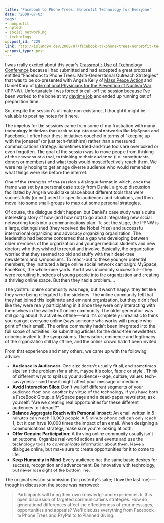 ```yaml
---
title: 'Facebook to Phone Trees: Nonprofit Technology for Everyone'
date: '2008-07-02'
tags:
- nonprofit
- nptech
- social networking
- technology
wp:post_id: '229'
link: http://island94.dev/2008/07/facebook-to-phone-trees-nonprofit-technology-for-everyone/
wp:post_type: post
---
```


I was really excited about this year's <a href="http://www.organizerscollaborative.org/08submit">Grassroot's Use of Technology Conference</a> because I had submitted and had accepted a great proposal entitled "Facebook to Phone Trees: Multi-Generational Outreach Strategies" that was to be co-presented with Angela Kelly of <a href="http://www.masspeaceaction.org">Mass Peace Action</a> and Daniel Karp of <a href="http://www.ippnw.org/">International Physicians for the Prevention of Nuclear War</a> (IPPNW).  Unfortunately I was forced to call-off the session because I've been worked to the bone at my <a title="CTC VISTA Project" href="http://ctcvista.org">daytime job</a> and ended up running out of preparation time.

So, despite the session's ultimate non-existance, I thought it might be valuable to post my notes for it here.

The impetus for the sessions came from some of my frustration with many technology initiatives that seek to tap into social networks like MySpace and Facebook.  I often hear these initiatives couched in terms of "keeping up with the joneses" (or just tech-fetishism) rather than a measured communications strategy. Sometimes tried-and-true tools are overlooked or even forgotten.  The goal of the session was to move people from thinking of the newness of a tool, to thinking of their audience (i.e. constitutents, donors or members) and what tools would most effectively reach them.  We were really hoping to get an age diverse audience who would remember what things were like before the internet.

One of the strengths of the session a dialogue format in which, once the frame was set by a personal case study from Daniel, a group discussion facilitated by Angela would take place about different tools that were successfully (or not) used for specific audiences and situations, and then move into some small-groups to map out some personal strategies.

Of course, the dialogue didn't happen, but Daniel's case study was a quite interesting story of how (and how not) to go about integrating new social networking tools into a communications plan.  To set the stage, the IPPNW is a large, distinguished (they received the Nobel Prize) and successful international organizing and advocacy organizing organization.  The leadership had become concerned that a gap was developing between older members of the organization and younger medical students and new doctors who they wished to recruit and involve.  Basically, the organization worried that they seemed too old and stuffy with their dead-tree newsletters and symposiums.  To reach-out to these younger potential members, they instituted a large online social network campaign: MySpace, FaceBook, the whole-nine yards.  And it was incredibly successful---they were recruiting hundreds of young people into the organization and creating a thriving online space.  But then they had a problem....

The youthful online community was huge, but it wasn't happy: they felt like they were being relegated to the sidelines.  The online community felt that they had joined this legitimate and eminent organization, but they didn't feel like they were really participating in it since they were only interacting with themselves in the walled-off online community.  The older generation was still going about its activities offline---and it's completely unrealistic to think you can get everyone online (says someone who works with people who print off their email).  The online community hadn't been integrated into the full scope of activities like submitting articles for the dead-tree newsletters or being invited to the symposiums. The wisdom, eminence and legitimacy of the organization still lay offline, and the online crowd hadn't been invited.

From that experience and many others, we came up with the following advice:
<ul>
	<li><strong>Audience is Audiences</strong>: One size doesn't usually fit all, and sometimes size isn't the problem (for a shirt, maybe it's color, fabric or style).  Think of different ways to split up your audience---age, culture, values, tech-savvyness---and how it might affect your message or medium.</li>
	<li><strong>Avoid Interaction Silos</strong>: Don't wall off different segments of your audience from one-another by virtue of the technology.  If you have both a FaceBook Group, a MySpace page and a dead-paper newsletter, ask yourself: "Are we creating real opportunities for these different audiences to interact?"</li>
	<li><strong>Balance Aggregate Reach with Personal Impact</strong>: An email written in 5 minutes can reach 10,000 people.  A 5 minute phone call can only reach 1, but it can have 10,000 times the impact of an email.  When designing a communications strategy, make sure you're looking at both.</li>
	<li><strong>Offer Genuine Participation</strong>: A thriving online community usually isn't an outcome.  Organize real-world actions and events and use the technology tools to <em>communicate</em> information about them. Have a dialogue online, but make sure to create opportunities for it to come to life.</li>
	<li><strong>Keep Humanity in Mind</strong>: Every audience has the same basic desires for success, recognition and advancement.  Be innovative with technology, but never lose sight of the bottom line.</li>
</ul>
The original session submission (for posterity's sake; I love the last line)---though in discussion the scope was narrowed:
<blockquote>Participants will bring their own knowledge and experiences to this open discussion of targeted communications strategies. How do generational differences affect the effectiveness of your messages, opportunities and appeals? We'll discuss everything from Facebook to Phone Trees and PayPal to to Planned Giving.</blockquote>
